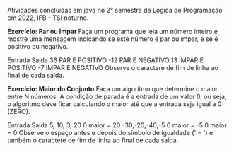 Atividades concluídas em java no 2° semestre de Lógica de Programação em 2022, IFB - TSI noturno.

<strong> Exercício: Par ou Ímpar </strong>
Faça um programa que leia um número inteiro e mostre uma mensagem indicando se este número é par ou ímpar, e se é positivo ou negativo.

Entrada	Saída
36	PAR E POSITIVO
-12	PAR E NEGATIVO
13	ÍMPAR E POSITIVO
-7	ÍMPAR E NEGATIVO
Observe o caractere de fim de linha ao final de cada saída.

<strong>Exercício: Maior do Conjunto</strong>
Faça um algoritmo que determine o maior entre N números. A condição de parada é a entrada de um valor 0, ou seja, o algoritmo deve ficar calculando o maior até que a entrada seja igual a 0 (ZERO).

Entrada	Saída
5, 10, 3, 20
0	maior = 20
-30,-20,-40,-5
0	maior = -5
0	maior = 0
Observe o espaço antes e depois do símbolo de igualdade (' = ') e também o caractere de fim de linha ao final de cada saída.
